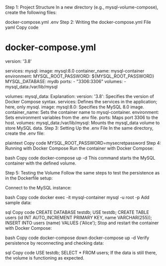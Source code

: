 Step 1: Project Structure
In a new directory (e.g., mysql-volume-compose), create the following files:

docker-compose.yml
.env
Step 2: Writing the docker-compose.yml File
yaml
Copy code
# docker-compose.yml
version: '3.8'

services:
  mysql:
    image: mysql:8.0
    container_name: mysql-container
    environment:
      MYSQL_ROOT_PASSWORD: ${MYSQL_ROOT_PASSWORD}
      MYSQL_DATABASE: mydb
    ports:
      - "3306:3306"
    volumes:
      - mysql_data:/var/lib/mysql

volumes:
  mysql_data:
Explanation:
version: '3.8': Specifies the version of Docker Compose syntax.
services: Defines the services in the application; here, only mysql.
image: mysql:8.0: Specifies the MySQL 8.0 image.
container_name: Sets the container name to mysql-container.
environment: Sets environment variables from the .env file.
ports: Maps port 3306 to the host.
volumes:
mysql_data:/var/lib/mysql: Mounts the mysql_data volume to store MySQL data.
Step 3: Setting Up the .env File
In the same directory, create the .env file:

plaintext
Copy code
MYSQL_ROOT_PASSWORD=mysecretpassword
Step 4: Running with Docker Compose
Run the container with Docker Compose:

bash
Copy code
docker-compose up -d
This command starts the MySQL container with the defined volume.

Step 5: Testing the Volume
Follow the same steps to test the persistence as in the Dockerfile setup:

Connect to the MySQL instance:

bash
Copy code
docker exec -it mysql-container mysql -u root -p
Add sample data:

sql
Copy code
CREATE DATABASE testdb;
USE testdb;
CREATE TABLE users (id INT AUTO_INCREMENT PRIMARY KEY, name VARCHAR(255));
INSERT INTO users (name) VALUES ('Alice');
Stop and restart the container with Docker Compose:

bash
Copy code
docker-compose down
docker-compose up -d
Verify persistence by reconnecting and checking data:

sql
Copy code
USE testdb;
SELECT * FROM users;
If the data is still there, the volume is functioning as expected.


